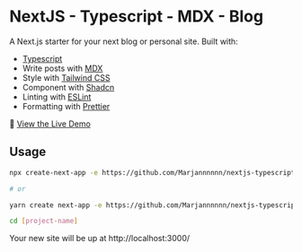 # NextJS - Typescript - MDX - Blog

A Next.js starter for your next blog or personal site. Built with:

- [Typescript](https://www.typescriptlang.org/)
- Write posts with [MDX](https://mdxjs.com/)
- Style with [Tailwind CSS](https://tailwindcss.com/)
- Component with [Shadcn](https://ui.shadcn.com/)
- Linting with [ESLint](https://eslint.org/)
- Formatting with [Prettier](https://prettier.io/)

👀 [View the Live Demo](https://nextjs-typescript-mdx-blog-starter.vercel.app/)

## Usage

```bash
npx create-next-app -e https://github.com/Marjannnnnn/nextjs-typescript-mdx-blog-starter

# or

yarn create next-app -e https://github.com/Marjannnnnn/nextjs-typescript-mdx-blog-starter

cd [project-name]
```

Your new site will be up at http://localhost:3000/
